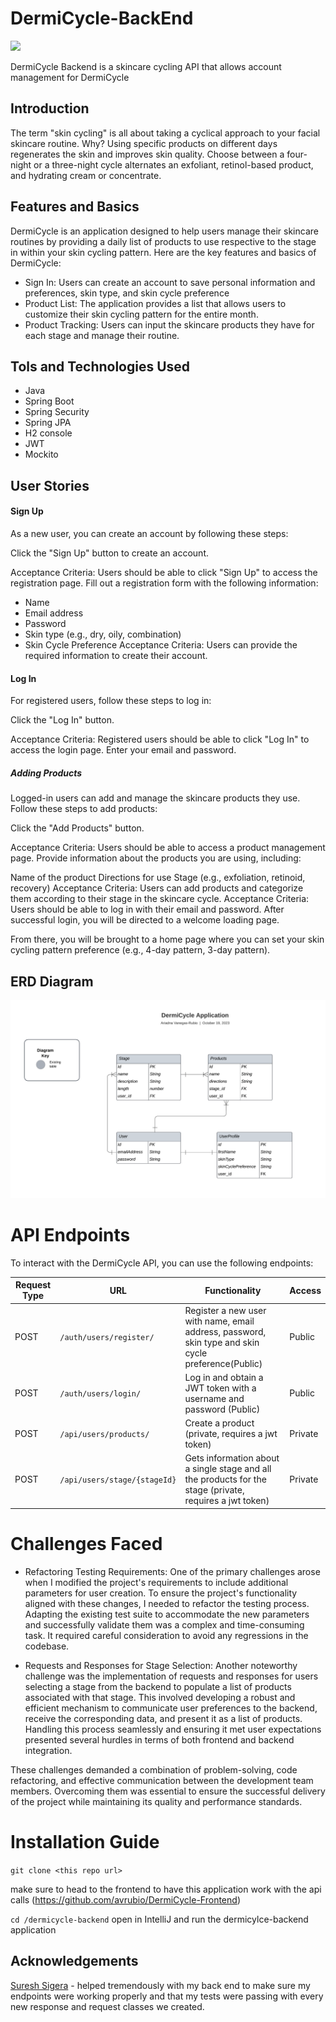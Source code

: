 # DermiCycle-BackEnd
<img src="/DermiCycleBanner2.png"/>

DermiCycle Backend is a skincare cycling API that allows account management for DermiCycle

## Introduction

 The term "skin cycling" is all about taking a cyclical approach to your facial skincare routine. Why? Using specific products on different days regenerates the skin and improves skin quality. Choose between a four-night or a three-night cycle alternates an exfoliant, retinol-based product, and hydrating cream or concentrate.  


## Features and Basics
DermiCycle is an application designed to help users manage their skincare routines by providing a daily list of products to use respective to the stage in within your skin cycling pattern. Here are the key features and basics of DermiCycle:

- Sign In: Users can create an account to save personal information and preferences, skin type, and skin cycle preference
- Product List: The application provides a list that allows users to customize their skin cycling pattern for the entire month.
- Product Tracking: Users can input the skincare products they have for each stage and manage their routine.

## Tols and Technologies Used
- Java
- Spring Boot
- Spring Security
- Spring JPA
- H2 console
- JWT
- Mockito
  

## User Stories
#### Sign Up
As a new user, you can create an account by following these steps:

Click the "Sign Up" button to create an account.

Acceptance Criteria: Users should be able to click "Sign Up" to access the registration page.
Fill out a registration form with the following information:

- Name
- Email address
- Password
- Skin type (e.g., dry, oily, combination)
- Skin Cycle Preference
Acceptance Criteria: Users can provide the required information to create their account.

#### Log In
For registered users, follow these steps to log in:

Click the "Log In" button.

Acceptance Criteria: Registered users should be able to click "Log In" to access the login page.
Enter your email and password.

##### Adding Products
Logged-in users can add and manage the skincare products they use. Follow these steps to add products:

Click the "Add Products" button.

Acceptance Criteria: Users should be able to access a product management page.
Provide information about the products you are using, including:

Name of the product
Directions for use
Stage (e.g., exfoliation, retinoid, recovery)
Acceptance Criteria: Users can add products and categorize them according to their stage in the skincare cycle.
Acceptance Criteria: Users should be able to log in with their email and password.
After successful login, you will be directed to a welcome loading page.

From there, you will be brought to a home page where you can set your skin cycling pattern preference (e.g., 4-day pattern, 3-day pattern).

## ERD Diagram
<img src="ERD Diagram (2).png" />


# API Endpoints

To interact with the DermiCycle API, you can use the following endpoints:

| Request Type | URL                                    | Functionality                                                  | Access  |
|--------------|----------------------------------------|----------------------------------------------------------------|---------|
| POST         | `/auth/users/register/`              | Register a new user with name, email address, password, skin type and skin cycle preference(Public) | Public  |
| POST         | `/auth/users/login/`                 | Log in and obtain a JWT token with a username and password (Public) | Public  |
| POST          | `/api/users/products/`               |Create a product (private, requires a jwt token)           | Private |
| POST          | `/api/users/stage/{stageId}`               |Gets information about a single stage and all the products for the stage  (private, requires a jwt token)         | Private |

# Challenges Faced
- Refactoring Testing Requirements: One of the primary challenges arose when I modified the project's requirements to include additional parameters for user creation. To ensure the project's functionality aligned with these changes, I needed to refactor the testing process. Adapting the existing test suite to accommodate the new parameters and successfully validate them was a complex and time-consuming task. It required careful consideration to avoid any regressions in the codebase.

- Requests and Responses for Stage Selection: Another noteworthy challenge was the implementation of requests and responses for users selecting a stage from the backend to populate a list of products associated with that stage. This involved developing a robust and efficient mechanism to communicate user preferences to the backend, receive the corresponding data, and present it as a list of products. Handling this process seamlessly and ensuring it met user expectations presented several hurdles in terms of both frontend and backend integration.

These challenges demanded a combination of problem-solving, code refactoring, and effective communication between the development team members. Overcoming them was essential to ensure the successful delivery of the project while maintaining its quality and performance standards.


# Installation Guide
`git clone <this repo url>`

make sure to head to the frontend to have this application work with the api calls 
(https://github.com/avrubio/DermiCycle-Frontend)


 `cd /dermicycle-backend`
open in IntelliJ and run the dermicylce-backend application

## Acknowledgements
[Suresh Sigera](https://github.com/sureshmelvinsigera) - helped tremendously with my back end to make sure my endpoints were working properly and that my tests were passing with every new response and request classes we created.


